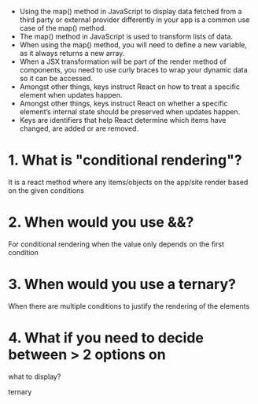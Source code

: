 - Using the map() method in JavaScript to display data fetched from a third party or external provider differently in your app is a common use case of the map() method.
- The map() method in JavaScript is used to transform lists of data.
- When using the map() method, you will need to define a new variable, as it always returns a new array.
- When a JSX transformation will be part of the render method of components, you need to use curly braces to wrap your dynamic data so it can be accessed.
-  Amongst other things, keys instruct React on how to treat a specific element when updates happen.
-  Amongst other things, keys instruct React on whether a specific element’s internal state should be preserved when updates happen.
-  Keys are identifiers that help React determine which items have changed, are added or are removed.

# 1. What is "conditional rendering"?

It is a react method where any items/objects on the app/site render based on the given conditions

# 2. When would you use &&?

For conditional rendering when the value only depends on the first condition

# 3. When would you use a ternary?

When there are multiple conditions to justify the rendering of the elements

# 4. What if you need to decide between > 2 options on
   what to display?

ternary
